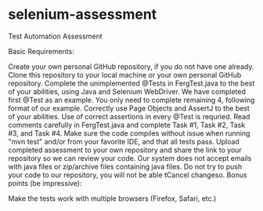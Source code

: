 # selenium-assessment


Test Automation Assessment

Basic Requirements:

Create your own personal GitHub repository, if you do not have one already.
Clone this repository to your local machine or your own personal GitHub repository.
Complete the unimplemented @Tests in FergTest.java to the best of your abilities, using Java and Selenium WebDriver.
We have completed first @Test as an example. You only need to complete remaining 4, following format of our example.
Correctly use Page Objects and AssertJ to the best of your abilities. Use of correct assertions in every @Test is requried.
Read comments carefully in FergTest.java and complete Task #1, Task #2, Task #3, and Task #4.
Make sure the code compiles without issue when running "mvn test" and/or from your favorite IDE, and that all tests pass.
Upload completed assessment to your own repository and share the link to your repository so we can review your code. Our system does not accept emails with java files or zip/archive files containing java files.
Do not try to push your code to our repository, you will not be able tCancel changeso.
Bonus points (be impressive):

Make the tests work with multiple browsers (Firefox, Safari, etc.)
